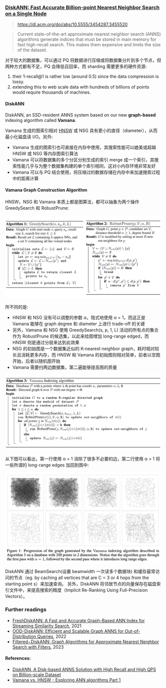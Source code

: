 ### [DiskANN: Fast Accurate Billion-point Nearest Neighbor Search on a Single Node](/assets/pdfs/DiskANN_2019.pdf)

> https://dl.acm.org/doi/abs/10.5555/3454287.3455520

> Current state-of-the-art approximate nearest neighbor search (ANNS) algorithms generate indices that must be stored in main memory for fast high-recall search. This makes them expensive and limits the size of the dataset.

对于较大的数据集，可以通过 PQ 将数据进行压缩或将数据集分片到多个节点，但两种方式都有不足，PQ 会降低召回率，而 sharding 需要更多的硬件资源:

1. their 1-recall@1 is rather low (around 0.5) since the data compression is lossy.
2. extending this to web scale data with hundreds of billions of points would require thousands of machines.

#### DiskANN

DiskANN, an SSD-resident ANNS system based on our new **graph-based** indexing algorithm called **Vamana**.

Vamana 生成的图索引相对 [HNSW](/databases/vectordb/hnsw.md) 或 NSG 具有更小的直径（diameter），从而最小化磁盘读 I/O。另外:

- Vamana 生成的图索引也可直接在内存中使用，其搜索性能可以媲美或超越 HNSW 或 NSG 等内存图索引算法
- Vamana 可以将数据集的多个分区分别生成的索引 merge 成一个索引，其搜索性能几乎与为整个数据集构建的单个索引相同，这对小内存环境非常友好
- Vamana 可以与 PQ 结合使用，将压缩过的数据存储在内存中来加速搜索过程中的距离计算

#### Vamana Graph Construction Algorithm

HNSW，NSG 和 Vamana 本质上都是图算法，都可以抽象为两个操作 GreedySearch 和 RobustPrune:

![GreedySearch and RobustPrune](/assets/images/graph_index_two_options.png)

所不同的是:

- HNSW 和 NSG 没有可以调整的参数 α，隐式地使用 α = 1，而这正是 Vamana 能够在 graph degree 和 diameter 上进行 trade-off 的关键
- 另外，Vamana 和 NSG 使用 GreedySearch(s, p, 1, L) 活动的所有点的集合作为 RobustPrune 的候选集，以此来给图增加 long-range edged，而 HNSW 则是通过分层来达到此效果
- NSG 的初始图是一个数据集近似的 K-nearest neighbor graph，耗时相对较长且消耗更多内存，而 HNSW 和 Vamana 的初始图则相对简单，前者以空图开始，后者以随机图开始
- Vamana 需要扫两边数据集，第二遍能够提高图的质量

![Vamana Indexing algorithm](/assets/images/vamana_indexing_algorithm.png)

从下图可以看出，第一行使用 α = 1 消除了很多不必要的边，第二行使用 α > 1 将一些所谓的 long-range edges 加回到图中:

![Progression of the graph generated by the Vamana](/assets/images/vamana_graph_generation.png)

DiskANN 通过 BeamSearch(设置 beamwidth 一次读多个数据块) 和缓存最常访问的节点（eg. by caching all vertices that are C = 3 or 4 hops from the starting point s）来加速查询。 另外，DiskANN 将邻居节点的向量保存在磁盘索引文件中，来提高搜索的精度（Implicit Re-Ranking Using Full-Precision Vectors）。

### Further readings

- [FreshDiskANN: A Fast and Accurate Graph-Based ANN Index for Streaming Similarity Search](/assets/pdfs/FreshDiskANN_2021.pdf), 2021
- [OOD-DiskANN: Efficient and Scalable Graph ANNS for Out-of-Distribution Queries](/assets/pdfs/OOD-DiskANN-2022.pdf), 2022
- [Filtered−DiskANN: Graph Algorithms for Approximate Nearest Neighbor Search with Filters](/assets/pdfs/Filtered-DiskANN_2023.pdf), 2023

#### References:

- [DiskANN, A Disk-based ANNS Solution with High Recall and High QPS on Billion-scale Dataset](https://milvus.io/blog/2021-09-24-diskann.md)
- [Vamana vs. HNSW - Exploring ANN algorithms Part 1](https://weaviate.io/blog/ann-algorithms-vamana-vs-hnsw)
